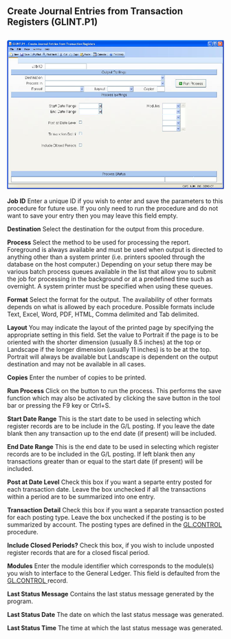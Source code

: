 ##  Create Journal Entries from Transaction Registers (GLINT.P1)

<PageHeader />

##

![](./GLINT-P1-1.jpg)

**Job ID** Enter a unique ID if you wish to enter and save the parameters to
this procedure for future use. If you only need to run the procedure and do
not want to save your entry then you may leave this field empty.  
  
**Destination** Select the destination for the output from this procedure.  
  
**Process** Select the method to be used for processing the report. Foreground
is always available and must be used when output is directed to anything other
than a system printer (i.e. printers spooled through the database on the host
computer.) Depending on your setup there may be various batch process queues
available in the list that allow you to submit the job for processing in the
background or at a predefined time such as overnight. A system printer must be
specified when using these queues.  
  
**Format** Select the format for the output. The availability of other formats
depends on what is allowed by each procedure. Possible formats include Text,
Excel, Word, PDF, HTML, Comma delimited and Tab delimited.  
  
**Layout** You may indicate the layout of the printed page by specifying the
appropriate setting in this field. Set the value to Portrait if the page is to
be oriented with the shorter dimension (usually 8.5 inches) at the top or
Landscape if the longer dimension (usually 11 inches) is to be at the top.
Portrait will always be available but Landscape is dependent on the output
destination and may not be available in all cases.  
  
**Copies** Enter the number of copies to be printed.  
  
**Run Process** Click on the button to run the process. This performs the save
function which may also be activated by clicking the save button in the tool
bar or pressing the F9 key or Ctrl+S.  
  
**Start Date Range** This is the start date to be used in selecting which
register records are to be include in the G/L posting. If you leave the date
blank then any transaction up to the end date (if present) will be included.  
  
**End Date Range** This is the end date to be used in selecting which register
records are to be included in the G/L posting. If left blank then any
transactions greater than or equal to the start date (if present) will be
included.  
  
**Post at Date Level** Check this box if you want a separte entry posted for
each transaction date. Leave the box unchecked if all the transactions within
a period are to be summarized into one entry.  
  
**Transaction Detail** Check this box if you want a separate transaction posted for each posting type. Leave the box unchecked if the posting is to be summarized by account. The posting types are defined in the [ GL.CONTROL ](../../../GL-ENTRY/GL-CONTROL/README.md) procedure.   
  
**Include Closed Periods?** Check this box, if you wish to include unposted
register records that are for a closed fiscal period.  
  
**Modules** Enter the module identifier which corresponds to the module(s) you wish to interface to the General Ledger. This field is defaulted from the [ GL.CONTROL ](../../../GL-ENTRY/GL-CONTROL/README.md) record.   
  
**Last Status Message** Contains the last status message generated by the
program.  
  
**Last Status Date** The date on which the last status message was generated.  
  
**Last Status Time** The time at which the last status message was generated.  
  
  
<badge text= "Version 8.10.57" vertical="middle" />

<PageFooter />